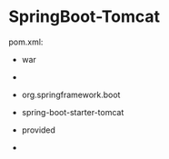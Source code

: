 # SpringBoot-Tomcat

pom.xml:

* <packaging>war</packaging>
 
* <dependency>
*   <groupId>org.springframework.boot</groupId>
*   <artifactId>spring-boot-starter-tomcat</artifactId>
*   <scope>provided</scope>
* </dependency>

